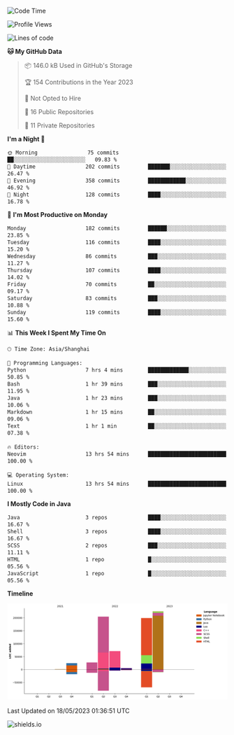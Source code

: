 <!--START_SECTION:waka-->
![Code Time](http://img.shields.io/badge/Code%20Time-277%20hrs%2033%20mins-blue)

![Profile Views](http://img.shields.io/badge/Profile%20Views-0-blue)

![Lines of code](https://img.shields.io/badge/From%20Hello%20World%20I%27ve%20Written-756.2%20thousand%20lines%20of%20code-blue)

**🐱 My GitHub Data** 

> 📦 146.0 kB Used in GitHub's Storage 
 > 
> 🏆 154 Contributions in the Year 2023
 > 
> 🚫 Not Opted to Hire
 > 
> 📜 16 Public Repositories 
 > 
> 🔑 11 Private Repositories 
 > 
**I'm a Night 🦉** 

```text
🌞 Morning                75 commits          ██░░░░░░░░░░░░░░░░░░░░░░░   09.83 % 
🌆 Daytime                202 commits         ███████░░░░░░░░░░░░░░░░░░   26.47 % 
🌃 Evening                358 commits         ████████████░░░░░░░░░░░░░   46.92 % 
🌙 Night                  128 commits         ████░░░░░░░░░░░░░░░░░░░░░   16.78 % 
```
📅 **I'm Most Productive on Monday** 

```text
Monday                   182 commits         ██████░░░░░░░░░░░░░░░░░░░   23.85 % 
Tuesday                  116 commits         ████░░░░░░░░░░░░░░░░░░░░░   15.20 % 
Wednesday                86 commits          ███░░░░░░░░░░░░░░░░░░░░░░   11.27 % 
Thursday                 107 commits         ████░░░░░░░░░░░░░░░░░░░░░   14.02 % 
Friday                   70 commits          ██░░░░░░░░░░░░░░░░░░░░░░░   09.17 % 
Saturday                 83 commits          ███░░░░░░░░░░░░░░░░░░░░░░   10.88 % 
Sunday                   119 commits         ████░░░░░░░░░░░░░░░░░░░░░   15.60 % 
```


📊 **This Week I Spent My Time On** 

```text
🕑︎ Time Zone: Asia/Shanghai

💬 Programming Languages: 
Python                   7 hrs 4 mins        █████████████░░░░░░░░░░░░   50.85 % 
Bash                     1 hr 39 mins        ███░░░░░░░░░░░░░░░░░░░░░░   11.95 % 
Java                     1 hr 23 mins        ███░░░░░░░░░░░░░░░░░░░░░░   10.06 % 
Markdown                 1 hr 15 mins        ██░░░░░░░░░░░░░░░░░░░░░░░   09.06 % 
Text                     1 hr 1 min          ██░░░░░░░░░░░░░░░░░░░░░░░   07.38 % 

🔥 Editors: 
Neovim                   13 hrs 54 mins      █████████████████████████   100.00 % 

💻 Operating System: 
Linux                    13 hrs 54 mins      █████████████████████████   100.00 % 
```

**I Mostly Code in Java** 

```text
Java                     3 repos             ████░░░░░░░░░░░░░░░░░░░░░   16.67 % 
Shell                    3 repos             ████░░░░░░░░░░░░░░░░░░░░░   16.67 % 
SCSS                     2 repos             ███░░░░░░░░░░░░░░░░░░░░░░   11.11 % 
HTML                     1 repo              █░░░░░░░░░░░░░░░░░░░░░░░░   05.56 % 
JavaScript               1 repo              █░░░░░░░░░░░░░░░░░░░░░░░░   05.56 % 
```



**Timeline**

![Lines of Code chart](https://raw.githubusercontent.com/kopp4/kopp4/main/assets/bar_graph.png)


 Last Updated on 18/05/2023 01:36:51 UTC
<!--END_SECTION:waka-->
![shields.io](https://img.shields.io/github/commit-activity/w/kopp4/kopp4?color=g&label=abusing%20bot&style=flat-square)

